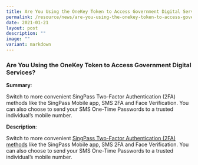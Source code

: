 ```yaml
---
title: Are You Using the OneKey Token to Access Government Digital Services
permalink: /resource/news/are-you-using-the-onekey-token-to-access-government-digital-services/
date: 2021-01-21
layout: post
description: ""
image: ""
variant: markdown
---
```

### Are You Using the OneKey Token to Access Government Digital Services? 

**Summary**: 

Switch to more convenient SingPass Two-Factor Authentication (2FA) methods like the SingPass Mobile app, SMS 2FA and Face Verification. You can also choose to send your SMS One-Time Passwords to a trusted individual’s mobile number. 


**Description**: 

Switch to more convenient [SingPass Two-Factor Authentication (2FA) methods](https://ask.gov.sg/singpass/questions/clul208b9002zu36bep149jpm) like the SingPass Mobile app, SMS 2FA and Face Verification. You can also choose to send your SMS One-Time Passwords to a trusted individual’s mobile number.
